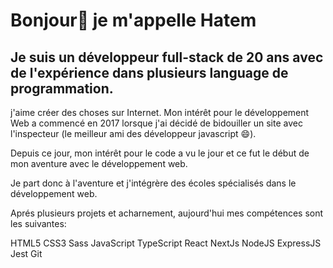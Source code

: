 # Bonjour👋 je m'appelle Hatem


## Je suis un développeur full-stack de 20 ans avec de l'expérience dans plusieurs language de programmation.

j'aime créer des choses sur Internet. Mon intérêt pour le développement Web a commencé en 2017 lorsque j'ai décidé de bidouiller un site avec l'inspecteur (le meilleur ami des développeur javascript 😄).

Depuis ce jour, mon intérêt pour le code a vu le jour et ce fut le début de mon aventure avec le développement web.

Je part donc à l'aventure et j'intégrère des écoles spécialisés dans le développement web. 

Aprés plusieurs projets et acharnement, aujourd'hui mes compétences sont les suivantes:

HTML5 CSS3 Sass JavaScript TypeScript React NextJs NodeJS ExpressJS Jest Git

<!--
Here are some ideas to get you started:

- 🔭 I’m currently working on ...
- 🌱 I’m currently learning ...
- 👯 I’m looking to collaborate on ...
- 🤔 I’m looking for help with ...
- 💬 Ask me about ...
- 📫 How to reach me: ...
- 😄 Pronouns: ...
- ⚡ Fun fact: ...
-->
